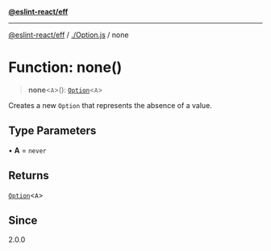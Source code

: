 [**@eslint-react/eff**](../../README.md)

***

[@eslint-react/eff](../../README.md) / [./Option.js](../README.md) / none

# Function: none()

> **none**\<`A`\>(): [`Option`](../type-aliases/Option.md)\<`A`\>

Creates a new `Option` that represents the absence of a value.

## Type Parameters

• **A** = `never`

## Returns

[`Option`](../type-aliases/Option.md)\<`A`\>

## Since

2.0.0
